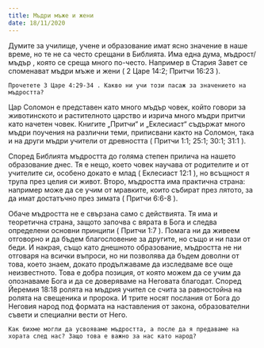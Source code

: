 ```yaml
---
title: Мъдри мъже и жени
date: 18/11/2020
---
```


Думите за училище, учене и образование имат ясно значение в наше време, но те не са често срещани в Библията. Има една дума, мъдрост/мъдър , която се среща много по-често. Например в Стария Завет се споменават мъдри мъже и жени ( 2 Царе 14:2; Притчи 16:23 ).

`Прочетете 3 Царе 4:29-34 . Какво ни учи този пасаж за значението на мъдростта?`

Цар Соломон е представен като много мъдър човек, който говори за животинското и растителното царство и изрича много мъдри притчи като начетен човек. Книгите „Притчи“ и „Еклесиаст“ съдържат много мъдри поучения на различни теми, приписвани както на Соломон, така и на други мъдри учители от древността ( Притчи 1:1; 25:1; 30:1; 31:1 ).

Според Библията мъдростта до голяма степен прилича на нашето образование днес. Тя е нещо, което човек научава от родителите и от учителите си, особено докато е млад ( Еклесиаст 12:1 ), но всъщност я трупа през целия си живот. Второ, мъдростта има практична страна: например може да се учим от мравките, които събират през лятото, за да имат достатъчно през зимата ( Притчи 6:6-8 ).

Обаче мъдростта не е свързана само с действията. Тя има и теоретична страна, защото започва с вярата в Бога и следва определени основни принципи ( Притчи 1:7 ). Помага ни да живеем отговорно и да бъдем благословение за другите, но също и ни пази от беди. И накрая, също като днешното образование, мъдростта не ни отговаря на всички въпроси, но ни позволява да бъдем доволни от това, което знаем, докато продължаваме да изследваме все още неизвестното. Това е добра позиция, от която можем да се учим да опознаваме Бога и да се доверяваме на Неговата благодат. Според Йеремия 18:18 ролята на мъдрия учител се счита за равностойна на ролята на свещеника и пророка. И трите носят послания от Бога до Неговия народ под формата на наставления от закона, образователни съвети и специални вести от Него.

`Как бихме могли да усвояваме мъдростта, а после да я предаваме на хората след нас? Защо това е важно за нас като народ?`